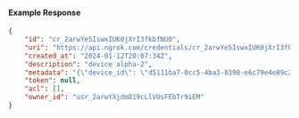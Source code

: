 <!-- Code generated for API Clients. DO NOT EDIT. -->

#### Example Response

```json
{
	"id": "cr_2arwYe5IswxIUK0jXrI3fkbfNU0",
	"uri": "https://api.ngrok.com/credentials/cr_2arwYe5IswxIUK0jXrI3fkbfNU0",
	"created_at": "2024-01-12T20:07:34Z",
	"description": "device alpha-2",
	"metadata": "{\"device_id\": \"d5111ba7-0cc5-4ba3-8398-e6c79e4e89c2\"}",
	"token": null,
	"acl": [],
	"owner_id": "usr_2arwYXjdm819cLlVUsFEbTr9iEM"
}
```
